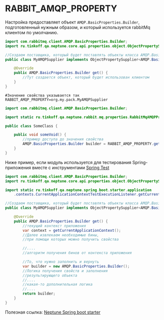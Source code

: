 # RABBIT_AMQP_PROPERTY

Настройка предоставляет объект `AMQP.BasicProperties.Builder`, подготовленный нужным образом, и который используется
rabbitMq клиентом по умолчанию.

```java
import com.rabbitmq.client.AMQP.BasicProperties.Builder;
import ru.tinkoff.qa.neptune.core.api.properties.object.ObjectPropertySupplier;

//Создаем поставщика, который будет поставлять объекты класса AMQP.BasicProperties.Builder
public class MyAMQPSupplier implements ObjectPropertySupplier<AMQP.BasicProperties.Builder, Supplier<AMQP.BasicProperties.Builder>> {

    @Override
    public AMQP.BasicProperties.Builder get() {
        //Тут создается объект, который будет использован клиентом
    }
}
```

```properties
#Значение свойства указывается так
RABBIT_AMQP_PROPERTY=org.my.pack.MyAMQPSupplier
```

```java
import com.rabbitmq.client.AMQP.BasicProperties.Builder;

import static ru.tinkoff.qa.neptune.rabbit.mq.properties.RabbitMqAMQPProperty.RABBIT_AMQP_PROPERTY;

public class SomeClass {

    public void someVoid() {
        //пример доступа до значения свойства
        AMQP.BasicProperties.Builder builder = RABBIT_AMQP_PROPERTY.get();
    }
}
```

Ниже пример, если модуль используется для тестирования Spring-приложения вместе с инструментами [Spring Test](https://docs.spring.io/spring-framework/docs/current/reference/html/testing.html)

```java
import com.rabbitmq.client.AMQP.BasicProperties.Builder;
import ru.tinkoff.qa.neptune.core.api.properties.object.ObjectPropertySupplier;

import static ru.tinkoff.qa.neptune.spring.boot.starter.application
    .contexts.CurrentApplicationContextTestExecutionListener.getCurrentApplicationContext;

//Создаем поставщика, который будет поставлять объекты класса AMQP.BasicProperties.Builder
public class MyAMQPSupplier implements ObjectPropertySupplier<AMQP.BasicProperties.Builder, Supplier<AMQP.BasicProperties.Builder>> {

    @Override
    public AMQP.BasicProperties.Builder get() {
        //текущий контекст приложения
        var context = getCurrentApplicationContext();
        //Далее извлекаем необходимые бины,
        //при помощи которых можно получить свойства

        //....
        //алгоритм получения бинов от контекста приложения 

        //То, что нужно заполнить и вернуть
        var builder = new AMQP.BasicProperties.Builder();
        //Логика получения свойств и заполнения
        //результирующего объекта
        //....
        //какая-то дополнительная логика
        //....
        return builder;
    }
}
```

Полезная ссылка: [Neptune Spring boot starter](./../../../spring/spring.boot.sterter.md)